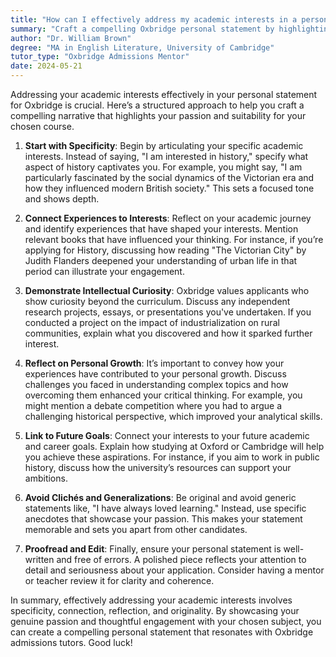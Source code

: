 ```yaml
---
title: "How can I effectively address my academic interests in a personal statement for Oxbridge?"
summary: "Craft a compelling Oxbridge personal statement by highlighting specific academic interests, experiences, curiosity, growth, and future goals with originality."
author: "Dr. William Brown"
degree: "MA in English Literature, University of Cambridge"
tutor_type: "Oxbridge Admissions Mentor"
date: 2024-05-21
---
```


Addressing your academic interests effectively in your personal statement for Oxbridge is crucial. Here’s a structured approach to help you craft a compelling narrative that highlights your passion and suitability for your chosen course.

1. **Start with Specificity**: Begin by articulating your specific academic interests. Instead of saying, "I am interested in history," specify what aspect of history captivates you. For example, you might say, "I am particularly fascinated by the social dynamics of the Victorian era and how they influenced modern British society." This sets a focused tone and shows depth.

2. **Connect Experiences to Interests**: Reflect on your academic journey and identify experiences that have shaped your interests. Mention relevant books that have influenced your thinking. For instance, if you’re applying for History, discussing how reading "The Victorian City" by Judith Flanders deepened your understanding of urban life in that period can illustrate your engagement.

3. **Demonstrate Intellectual Curiosity**: Oxbridge values applicants who show curiosity beyond the curriculum. Discuss any independent research projects, essays, or presentations you've undertaken. If you conducted a project on the impact of industrialization on rural communities, explain what you discovered and how it sparked further interest.

4. **Reflect on Personal Growth**: It’s important to convey how your experiences have contributed to your personal growth. Discuss challenges you faced in understanding complex topics and how overcoming them enhanced your critical thinking. For example, you might mention a debate competition where you had to argue a challenging historical perspective, which improved your analytical skills.

5. **Link to Future Goals**: Connect your interests to your future academic and career goals. Explain how studying at Oxford or Cambridge will help you achieve these aspirations. For instance, if you aim to work in public history, discuss how the university’s resources can support your ambitions.

6. **Avoid Clichés and Generalizations**: Be original and avoid generic statements like, "I have always loved learning." Instead, use specific anecdotes that showcase your passion. This makes your statement memorable and sets you apart from other candidates.

7. **Proofread and Edit**: Finally, ensure your personal statement is well-written and free of errors. A polished piece reflects your attention to detail and seriousness about your application. Consider having a mentor or teacher review it for clarity and coherence.

In summary, effectively addressing your academic interests involves specificity, connection, reflection, and originality. By showcasing your genuine passion and thoughtful engagement with your chosen subject, you can create a compelling personal statement that resonates with Oxbridge admissions tutors. Good luck!
    